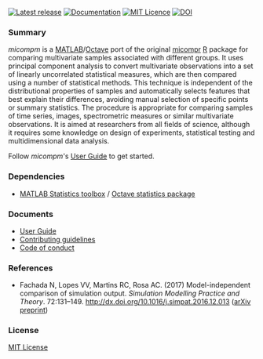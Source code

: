 [![Latest release](https://img.shields.io/github/release/fakenmc/micompm.svg)](https://github.com/fakenmc/micompm/releases)
[![Documentation](https://img.shields.io/badge/documentation-user_guide-brightgreen.svg)](docs/userguide.md)
[![MIT Licence](https://img.shields.io/badge/license-MIT-yellowgreen.svg)](https://opensource.org/licenses/MIT/)
[![DOI](https://zenodo.org/badge/DOI/10.5281/zenodo.931838.svg)](https://doi.org/10.5281/zenodo.931838)

### Summary

_micompm_ is a [MATLAB]/[Octave] port of the original [micompr] [R] package for
comparing multivariate samples associated with different groups. It uses
principal component analysis to convert multivariate observations into a set of
linearly uncorrelated statistical measures, which are then compared using a
number of statistical methods. This technique is independent of the
distributional properties of samples and automatically selects features that
best explain their differences, avoiding manual selection of specific points or
summary statistics. The procedure is appropriate for comparing samples of time
series, images, spectrometric measures or similar multivariate observations. It
is aimed at researchers from all fields of science, although it requires some
knowledge on design of experiments, statistical testing and multidimensional
data analysis.

Follow _micompm_'s [User Guide] to get started.

### Dependencies

* [MATLAB Statistics toolbox] / [Octave statistics package]

### Documents

* [User Guide]
* [Contributing guidelines](CONTRIBUTING.md)
* [Code of conduct](CODE_OF_CONDUCT.md)

### References

* Fachada N, Lopes VV, Martins RC, Rosa AC. (2017)
Model-independent comparison of simulation output. *Simulation Modelling
Practice and Theory*. 72:131–149. http://dx.doi.org/10.1016/j.simpat.2016.12.013
([arXiv preprint](http://arxiv.org/abs/1509.09174))

### License

[MIT License](LICENSE)

[micompr]: https://github.com/fakenmc/micompr
[R]: https://www.r-project.org/
[MATLAB]: http://www.mathworks.com/products/matlab/
[Octave]: https://gnu.org/software/octave/
[User Guide]: docs/userguide.md
[MATLAB Statistics toolbox]: https://www.mathworks.com/products/statistics.html
[Octave statistics package]: https://octave.sourceforge.io/statistics/
